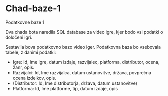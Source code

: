 # Chad-baze-1
Podatkovne baze 1

Dva chada bota naredila SQL database za video igre, kjer bodo vsi podatki o določeni igri.

Sestavila bova podatkovno bazo video iger. Podatkovna baza bo vsebovala tabele, z danimi podatki:
  - Igre: Id, Ime igre, datum izdaje, razvijalec, platforma, distributor, ocena, žanr, opis.
  - Razvijalci: Id, Ime razvijalca, datum ustanovitve, država, povprečna ocena izdelkov, opis.
  - (Distributor: Id, Ime distributorja, država, datum ustanovitve)
  - Platforma: Id, Ime platforme, tip, datum izdaje, opis
